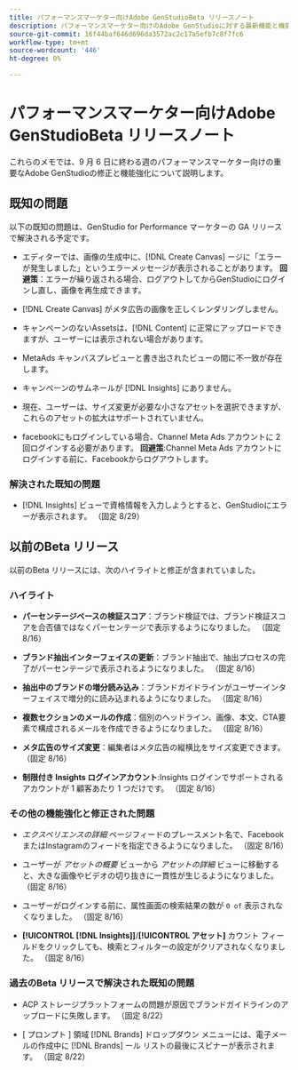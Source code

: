 ```yaml
---
title: パフォーマンスマーケター向けAdobe GenStudioBeta リリースノート
description: パフォーマンスマーケター向けのAdobe GenStudioに対する最新機能と機能強化について説明します。
source-git-commit: 16f44baf646d696da3572ac2c17a5efb7c8f7fc6
workflow-type: tm+mt
source-wordcount: '446'
ht-degree: 0%

---
```



# パフォーマンスマーケター向けAdobe GenStudioBeta リリースノート

これらのメモでは、9 月 6 日に終わる週のパフォーマンスマーケター向けの重要なAdobe GenStudioの修正と機能強化について説明します。

## 既知の問題

以下の既知の問題は、GenStudio for Performance マーケターの GA リリースで解決される予定です。

* エディターでは、画像の生成中に、[!DNL Create Canvas] ージに「エラーが発生しました」というエラーメッセージが表示されることがあります。 **回避策**：エラーが繰り返される場合、ログアウトしてからGenStudioにログインし直し、画像を再生成できます。 <!-- GS-4813 -->

* [!DNL Create Canvas] がメタ広告の画像を正しくレンダリングしません。<!-- GS-4864 -->

* キャンペーンのないAssetsは、[!DNL Content] に正常にアップロードできますが、ユーザーには表示されない場合があります。<!-- GS-4815 -->

* MetaAds キャンバスプレビューと書き出されたビューの間に不一致が存在します。<!-- GS-4492 4401 -->

* キャンペーンのサムネールが [!DNL Insights] にありません。<!-- GS-4648 -->

* 現在、ユーザーは、サイズ変更が必要な小さなアセットを選択できますが、これらのアセットの拡大はサポートされていません。<!-- GS-3131 -->

* facebookにもログインしている場合、Channel Meta Ads アカウントに 2 回ログインする必要があります。 **回避策**:Channel Meta Ads アカウントにログインする前に、Facebookからログアウトします。

### 解決された既知の問題

* [!DNL Insights] ビューで資格情報を入力しようとすると、GenStudioにエラーが表示されます。 （固定 8/29） <!-- GS-4689 -->

## 以前のBeta リリース

以前のBeta リリースには、次のハイライトと修正が含まれていました。

### ハイライト

* **パーセンテージベースの検証スコア**：ブランド検証では、ブランド検証スコアを合否値ではなくパーセンテージで表示するようになりました。 （固定 8/16）

* **ブランド抽出インターフェイスの更新**：ブランド抽出で、抽出プロセスの完了がパーセンテージで表示されるようになりました。 （固定 8/16）

* **抽出中のブランドの増分読み込み**：ブランドガイドラインがユーザーインターフェイスで増分的に読み込まれるようになりました。 （固定 8/16）

* **複数セクションのメールの作成**：個別のヘッドライン、画像、本文、CTA要素で構成されるメールを作成できるようになりました。 （固定 8/16）

* **メタ広告のサイズ変更**：編集者はメタ広告の縦横比をサイズ変更できます。 （固定 8/16）

* **制限付き Insights ログインアカウント**:Insights ログインでサポートされるアカウントが 1 顧客あたり 1 つだけです。 （固定 8/16）

### その他の機能強化と修正された問題

* _エクスペリエンスの詳細_ ページフィードのプレースメント名で、FacebookまたはInstagramのフィードを指定できるようになりました。 （固定 8/16）

* ユーザーが _アセットの概要_ ビューから _アセットの詳細_ ビューに移動すると、大きな画像やビデオの切り抜きに一貫性が生じるようになりました。 （固定 8/16）

* ユーザーがログインする前に、属性画面の検索結果の数が `0 of` 表示されなくなりました。 （固定 8/16） <!-- GS-3665 -->

* **[!UICONTROL [!DNL Insights]]**/**[!UICONTROL アセット]** カウント フィールドをクリックしても、検索とフィルターの設定がクリアされなくなりました。 （固定 8/16） <!-- GS-3476 -->

### 過去のBeta リリースで解決された既知の問題

* ACP ストレージプラットフォームの問題が原因でブランドガイドラインのアップロードに失敗します。 （固定 8/22） <!-- GS-4369 -->

* [ プロンプト ] 領域 [!DNL Brands] ドロップダウン メニューには、電子メールの作成中に [!DNL Brands] ール リストの最後にスピナーが表示されます。 （固定 8/22） <!-- GS-4077 -->

